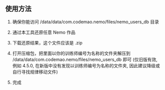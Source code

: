 ## 使用方法

1. 确保你能访问 /data/data/com.codemao.nemo/files/nemo_users_db 目录

2. 通过本工具还原任意 Nemo 作品

3. 下载还原结果，这个文件应该是 .zip

4. 打开压缩包，把里面以你的训练师编号为名称的文件夹解压到 /data/data/com.codemao.nemo/files/nemo_users_db 即可 (仅旧版有效, 例如 4.5.0, 在新版中没有发现以训练师编号为名称的文件夹, 因此建议降级或自行寻找规律移动文件)

5. 完成
